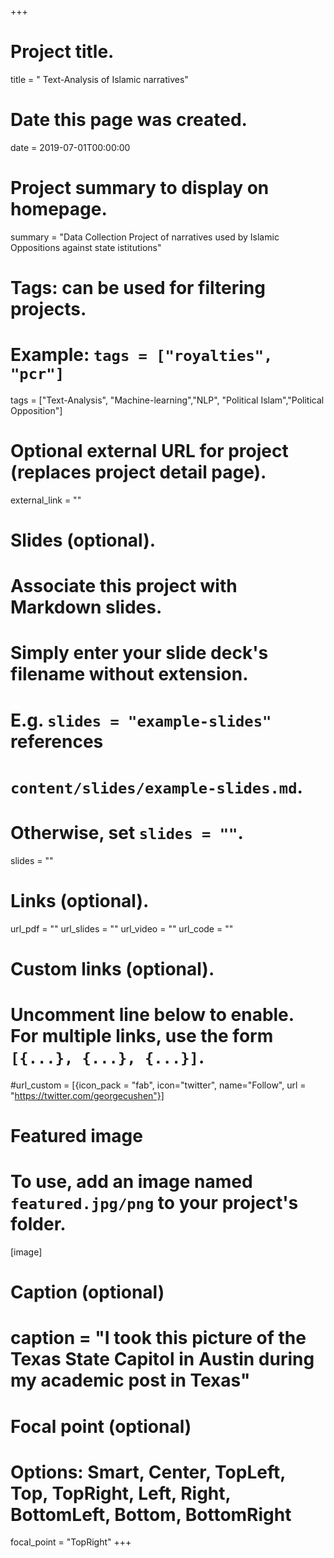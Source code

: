 +++
# Project title.
title = " Text-Analysis of Islamic narratives"

# Date this page was created.
date = 2019-07-01T00:00:00

# Project summary to display on homepage.
summary = "Data Collection Project of narratives used by Islamic Oppositions against state istitutions"

# Tags: can be used for filtering projects.
# Example: `tags = ["royalties", "pcr"]`
tags = ["Text-Analysis", "Machine-learning","NLP", "Political Islam","Political Opposition"]

# Optional external URL for project (replaces project detail page).
external_link = ""

# Slides (optional).
#   Associate this project with Markdown slides.
#   Simply enter your slide deck's filename without extension.
#   E.g. `slides = "example-slides"` references 
#   `content/slides/example-slides.md`.
#   Otherwise, set `slides = ""`.
slides = ""

# Links (optional).
url_pdf = ""
url_slides = ""
url_video = ""
url_code = ""

# Custom links (optional).
#   Uncomment line below to enable. For multiple links, use the form `[{...}, {...}, {...}]`.
#url_custom = [{icon_pack = "fab", icon="twitter", name="Follow", url = "https://twitter.com/georgecushen"}]

# Featured image
# To use, add an image named `featured.jpg/png` to your project's folder. 

[image]
  # Caption (optional)
 # caption = "I took this picture of the Texas State Capitol in Austin during my academic post in Texas"
  
  # Focal point (optional)
  # Options: Smart, Center, TopLeft, Top, TopRight, Left, Right, BottomLeft, Bottom, BottomRight
  focal_point = "TopRight"
+++




